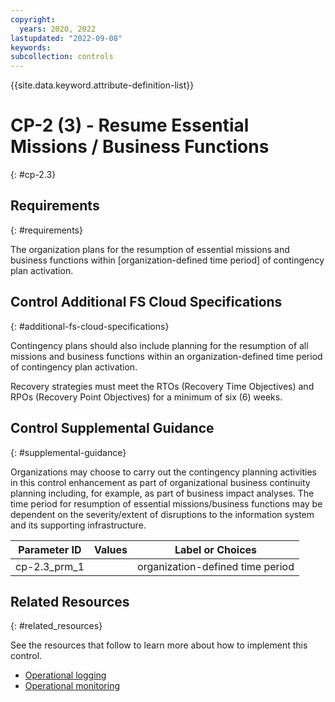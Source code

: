 ```yaml
---
copyright:
  years: 2020, 2022
lastupdated: "2022-09-08"
keywords: 
subcollection: controls
---
```


{{site.data.keyword.attribute-definition-list}}

# CP-2 (3) - Resume Essential Missions / Business Functions
{: #cp-2.3}

## Requirements
{: #requirements}

The organization plans for the resumption of essential missions and business functions within [organization-defined time period] of contingency plan activation.

## Control Additional FS Cloud Specifications
{: #additional-fs-cloud-specifications}

Contingency plans should also include planning for the resumption of all missions and business functions within an organization-defined time period of contingency plan activation.

Recovery strategies must meet the RTOs (Recovery Time Objectives) and RPOs (Recovery Point Objectives) for a minimum of six (6) weeks.

## Control Supplemental Guidance
{: #supplemental-guidance}

Organizations may choose to carry out the contingency planning activities in this control enhancement as part of organizational business continuity planning including, for example, as part of business impact analyses. The time period for resumption of essential missions/business functions may be dependent on the severity/extent of disruptions to the information system and its supporting infrastructure.

| Parameter ID | Values | Label or Choices |
|---|---|---|
| cp-2.3_prm_1 |  | organization-defined time period |


## Related Resources
{: #related_resources}

See the resources that follow to learn more about how to implement this control.

- [Operational logging](/docs/framework-financial-services?topic=framework-financial-services-shared-logging-operational)
- [Operational monitoring](/docs/framework-financial-services?topic=framework-financial-services-shared-monitoring-operational)


